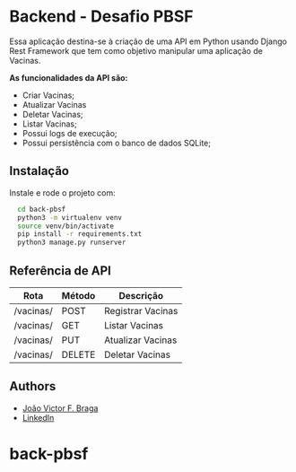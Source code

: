 
# Backend - Desafio PBSF

Essa aplicação destina-se à criação de uma API em Python usando Django Rest Framework que tem como objetivo manipular uma aplicação de Vacinas. 

**As funcionalidades da API são:**

- Criar Vacinas;
- Atualizar Vacinas
- Deletar Vacinas;
- Listar Vacinas;
- Possui logs de execução;
- Possui persistência com o banco de dados SQLite;



## Instalação

Instale e rode o projeto com:

```bash
  cd back-pbsf
  python3 -m virtualenv venv
  source venv/bin/activate  
  pip install -r requirements.txt
  python3 manage.py runserver
```

## Referência de API

| Rota      | Método | Descrição |
| ----------- | ----------- | ----------- |
| /vacinas/     | POST     | Registrar Vacinas       |
| /vacinas/   | GET        |  Listar Vacinas       |
| /vacinas/   | PUT        |  Atualizar Vacinas       |
| /vacinas/   | DELETE        |  Deletar Vacinas       |


## Authors

- [João Victor F. Braga](https://www.github.com/d3moon)
- [LinkedIn](https://www.linkedin.com/in/d3moon)

# back-pbsf
